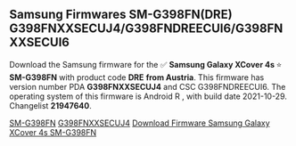 <h2>Samsung Firmwares SM-G398FN(DRE) G398FNXXSECUJ4/G398FNDREECUI6/G398FNXXSECUI6</h2>
Download the Samsung firmware for the ✅ <strong>Samsung Galaxy XCover 4s </strong> ⭐ <strong>SM-G398FN</strong> with product code <strong>DRE</strong> <strong> from Austria</strong>. This firmware has version number PDA <strong>G398FNXXSECUJ4</strong> and CSC G398FNDREECUI6. The operating system of this firmware is Android R , with build date 2021-10-29. Changelist <strong>21947640</strong>.


[SM-G398FN](https://samfirm.shop/samsung/model/SM-G398FN)
[G398FNXXSECUJ4](https://samfirm.shop/samsung/pda/G398FNXXSECUJ4)
[Download Firmware Samsung Galaxy XCover 4s SM-G398FN](https://samfirm.shop/samsung/firmware/470167)
